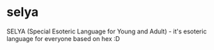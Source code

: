 # selya
SELYA (Special Esoteric Language for Young and Adult) - it's esoteric language for everyone based on hex :D
